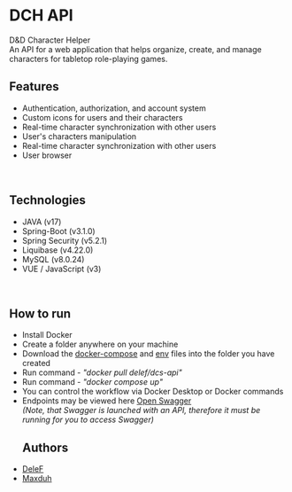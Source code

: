 # DCH API
D&D Character Helper
<br> An API for a web application that helps organize, create, and manage characters for tabletop role-playing games.
<br> 
<h2>Features</h2>
<ul dir="auto">
 <li> Authentication, authorization, and account system
 <li> Custom icons for users and their characters
 <li> Real-time character synchronization with other users
 <li> User's characters manipulation
 <li> Real-time character synchronization with other users
 <li> User browser
 </ul>
<br> 
<h2>Technologies</h2>
<ul dir="auto">
 <li>JAVA (v17)
 <li>Spring-Boot (v3.1.0)
 <li>Spring Security (v5.2.1)
 <li>Liquibase (v4.22.0)
 <li>MySQL (v8.0.24)
 <li>VUE / JavaScript (v3)
</ul>
<br> 
<h2>How to run</h2>
<ul dir="auto">
 <li>Install Docker</li>
 <li>Create a folder anywhere on your machine</li>
 <li>Download the <a href="https://github.com/De1eF/DCH/blob/main/docker-compose.yaml">docker-compose</a> and <a href="https://github.com/De1eF/DCH/blob/main/.env">env</a> files into the folder you have created </li>
 <li>Run command - <em>"docker pull delef/dcs-api"</em></li>
 <li>Run command - <em>"docker compose up"</em></li>
 <li>You can control the workflow via Docker Desktop or Docker commands</li>
 <li>Endpoints may be viewed here <a href="http://127.0.0.1:1290/swagger-ui/index.html">Open Swagger</a> <br>
  <em>(Note, that Swagger is launched with an API, therefore it must be running for you to access Swagger)</em></li>
<h2>Authors</h2>
   </li>
   <li><a href="https://github.com/De1eF">DeleF</a>
   </li>
   <li><a href="https://github.com/maxduh">Maxduh</a>
   </li>
 </ul>

